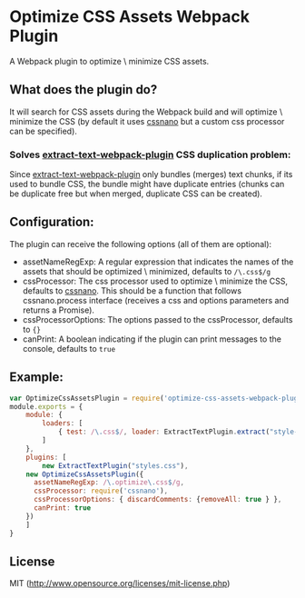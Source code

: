 # Optimize CSS Assets Webpack Plugin

A Webpack plugin to optimize \ minimize CSS assets.

## What does the plugin do?

It will search for CSS assets during the Webpack build and will optimize \ minimize the CSS (by default it uses [cssnano](http://github.com/ben-eb/cssnano) but a custom css processor can be specified). 

### Solves [extract-text-webpack-plugin](http://github.com/webpack/extract-text-webpack-plugin) CSS duplication problem:

Since [extract-text-webpack-plugin](http://github.com/webpack/extract-text-webpack-plugin) only bundles (merges) text chunks, if its used to bundle CSS, the bundle might have duplicate entries (chunks can be duplicate free but when merged, duplicate CSS can be created).

## Configuration:

The plugin can receive the following options (all of them are optional):
* assetNameRegExp: A regular expression that indicates the names of the assets that should be optimized \ minimized, defaults to `/\.css$/g` 
* cssProcessor: The css processor used to optimize \ minimize the CSS, defaults to [cssnano](http://github.com/ben-eb/cssnano). This should be a function that follows cssnano.process interface (receives a css and options parameters and returns a Promise). 
* cssProcessorOptions: The options passed to the cssProcessor, defaults to `{}`  
* canPrint: A boolean indicating if the plugin can print messages to the console, defaults to `true`

## Example:

``` javascript
var OptimizeCssAssetsPlugin = require('optimize-css-assets-webpack-plugin');
module.exports = {
	module: {
		loaders: [
			{ test: /\.css$/, loader: ExtractTextPlugin.extract("style-loader", "css-loader") }
		]
	},
	plugins: [
		new ExtractTextPlugin("styles.css"),
    new OptimizeCssAssetsPlugin({
      assetNameRegExp: /\.optimize\.css$/g,
      cssProcessor: require('cssnano'),
      cssProcessorOptions: { discardComments: {removeAll: true } },
      canPrint: true
    })
	]
}
```

## License

MIT (http://www.opensource.org/licenses/mit-license.php)
